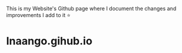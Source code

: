 This is my Website's Github page where I document the changes and improvements I add to it :star:
# Inaango.gihub.io
